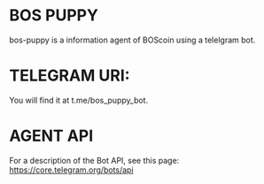 # BOS PUPPY
bos-puppy is a information agent of BOScoin using a telelgram bot.


# TELEGRAM URI:
You will find it at t.me/bos_puppy_bot. 
# AGENT API
For a description of the Bot API, see this page: https://core.telegram.org/bots/api